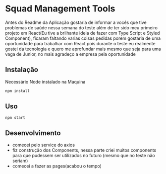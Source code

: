 # Squad Management Tools

Antes do Readme da Aplicação gostaria de informar a vocês que tive problemas de saúde nessa semana do teste além de ter sido meu primeiro projeto em React(Eu tive a brilhante ideia de fazer com  Type Script e Styled Component), ficaram faltando varias coisas pedidas porem gostaria de uma oportunidade para trabalhar com React pois durante o teste eu realmente gostei da tecnologia e quero me aprofundar mais mesmo que seja para uma vaga de Junior, no mais agradeço a empresa pela oportunidade

## Instalação

Necessário Node instalado na Maquina

```bash
npm install
```

## Uso

```
npm start
```

## Desenvolvimento
- comecei pelo service do axios
- fiz construção dos Components, nessa parte criei muitos components para que pudessem ser utilizados no futuro (mesmo que no teste não seriam)
- comecei a fazer as pages(acabou o tempo)